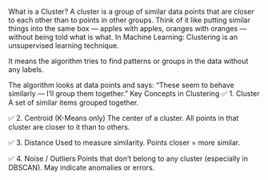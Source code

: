 What is a Cluster?
A cluster is a group of similar data points that are closer to each other than to points in other groups.
 Think of it like putting similar things into the same box — apples with apples, oranges with oranges — without being told what is what.
 In Machine Learning:
Clustering is an unsupervised learning technique.

It means the algorithm tries to find patterns or groups in the data without any labels.

The algorithm looks at data points and says:
“These seem to behave similarly — I’ll group them together.”
Key Concepts in Clustering
✅ 1. Cluster
A set of similar items grouped together.

✅ 2. Centroid (K-Means only)
The center of a cluster. All points in that cluster are closer to it than to others.

✅ 3. Distance
Used to measure similarity. Points closer = more similar.

✅ 4. Noise / Outliers
Points that don’t belong to any cluster (especially in DBSCAN). May indicate anomalies or errors.